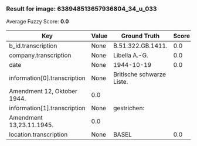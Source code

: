 ### Result for image: 638948513657936804_34_u_033
Average Fuzzy Score: **0.0**
<small>

| Key | Value | Ground Truth | Score |
| --- | --- | --- | --- |
| b_id.transcription | None | B.51.322.GB.1411. | 0.0 |
| company.transcription | None | Libella A.-G. | 0.0 |
| date | None | 1944-10-19 | 0.0 |
| information[0].transcription | None | Britische schwarze Liste.
Amendment 12, Oktober 1944. | 0.0 |
| information[1].transcription | None | gestrichen:
Amendment 13,23.11.1945. | 0.0 |
| location.transcription | None | BASEL | 0.0 |

</small>
